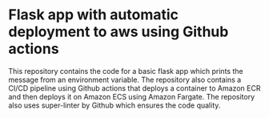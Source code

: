 # Flask app with automatic deployment to aws using Github actions

This repository contains the code for a basic flask app which prints the message from an environment variable. The repository also contains a CI/CD pipeline using Github actions that deploys a container to Amazon ECR and then deploys it on Amazon ECS using Amazon Fargate. The repository also uses super-linter by Github which ensures the code quality.